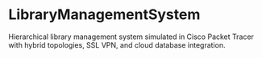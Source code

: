 # LibraryManagementSystem
Hierarchical library management system simulated in Cisco Packet Tracer with hybrid topologies, SSL VPN, and cloud database integration.
